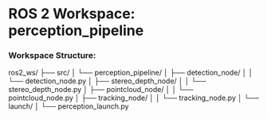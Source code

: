 # ROS 2 Workspace: perception_pipeline

### Workspace Structure:
 ros2_ws/
 ├── src/
 │   └── perception_pipeline/
 │       ├── detection_node/
 │       │   └── detection_node.py
 │       ├── stereo_depth_node/
 │       │   └── stereo_depth_node.py
 │       ├── pointcloud_node/
 │       │   └── pointcloud_node.py
 │       ├── tracking_node/
 │       │   └── tracking_node.py
 │       └── launch/
 │           └── perception_launch.py


